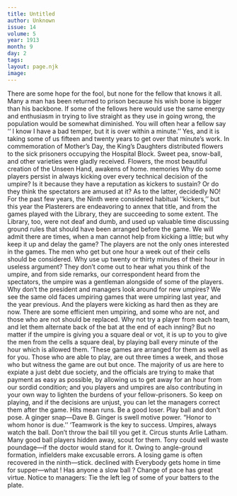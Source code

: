 ```yaml
---
title: Untitled
author: Unknown
issue: 14
volume: 5
year: 1913
month: 9
day: 2
tags:
layout: page.njk
image:
---
```

There are some hope for the fool, but none for the fellow that knows it all. Many a man has been returned to prison because his wish bone is bigger than his backbone. If some of the fellows here would use the same energy and enthusiasm in trying to live straight as they use in going wrong, the population would be somewhat diminished. You will often hear a fellow say ‘‘ I know I have a bad temper, but it is over within a minute.’’ Yes, and it is taking some of us fifteen and twenty years to get over that minute’s work. In commemoration of Mother’s Day, the King’s Daughters distributed flowers to the sick prisoners occupying the Hospital Block. Sweet pea, snow-ball, and other varieties were gladly received. Flowers, the most beautiful creation of the Unseen Hand, awakens of home. memories Why do some players persist in always kicking over every technical decision of the umpire? Is it because they have a reputation as kickers to sustain? Or do they think the spectators are amused at it? As to the latter, decidedly NO! For the past few years, the Ninth were considered habitual ‘‘kickers,’’ but this year the Plasterers are endeavoring to annex that title, and from the games played with the Library, they are succeeding to some extent. The Library, too, were not deaf and dumb, and used up valuable time discussing ground rules that should have been arranged before the game. We will admit there are times, when a man cannot help from kicking a little; but why keep it up and delay the game? The players are not the only ones interested in the games. The men who get but one hour a week out of their cells should be considered. Why use up twenty or thirty minutes of their hour in useless argument? They don’t come out to hear what you think of the umpire, and from side remarks, our correspondent heard from the spectators, the umpire was a gentleman alongside of some of the players. Why don’t the president and managers look around for new umpires? We see the same old faces umpiring games that were umpiring last year, and the year previous. And the players were kicking as hard then as they are now. There are some efficient men umpiring, and some who are not, and those who are not should be replaced. Why not try a player from each team, and let them alternate back of the bat at the end of each inning? But no matter if the umpire is giving you a square deal or vot, it is up to you to give the men from the cells a square deal, by playing ball every minute of the hour which is allowed them. ‘These games are arranged for them as well as for you. Those who are able to play, are out three times a week, and those who but witness the game are out but once. The majority of us are here to expiate a just debt due society, and the officials are trying to make that payment as easy as possible, by allowing us to get away for an hour from our sordid condition; and you players and umpires are also contributing in your own way to lighten the burdens of your fellow-prisoners. So keep on playing, and if the decisions are unjust, you can let the managers correct them after the game.    Hits mean runs. Be a good loser. Play ball and don't pose. A ginger snap—Dave B. Ginger is swell motive power. “Honor to whom honor is due.’’ ‘Teamwork is the key to success. Umpires, always watch the ball. Don’t throw the bail till you get it. Circus stunts Arlie Latham. Many good ball players hidden away, scout for them. Tony could well waste poundage—if the doctor would stand for it. Owing to angle-ground formation, infielders make excusable errors. A losing game is often recovered in the ninth—stick. declined with Everybody gets home in time for supper—what ! Has anyone a slow ball ? Change of pace has great virtue. Notice to managers: Tie the left leg of some of your batters to the plate.       

